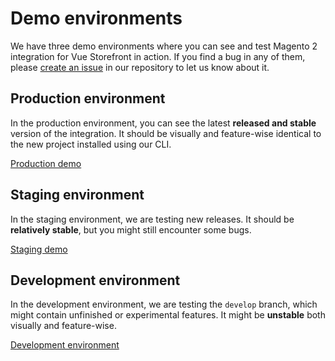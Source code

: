 # Demo environments

We have three demo environments where you can see and test Magento 2 integration for Vue Storefront in action. If you find a bug in any of them, please [create an issue](https://github.com/vuestorefront/magento2/issues/new/choose) in our repository to let us know about it.

## Production environment

In the production environment, you can see the latest **released and stable** version of the integration. It should be visually and feature-wise identical to the new project installed using our CLI.

[Production demo](https://demo-magento2.europe-west1.gcp.vuestorefront.cloud)

## Staging environment

In the staging environment, we are testing new releases. It should be **relatively stable**, but you might still encounter some bugs.

[Staging demo](https://demo-magento2-canary.europe-west1.gcp.storefrontcloud.io)

## Development environment

In the development environment, we are testing the `develop` branch, which might contain unfinished or experimental features. It might be **unstable** both visually and feature-wise.

[Development environment](https://demo-magento2-dev.europe-west1.gcp.storefrontcloud.io)
